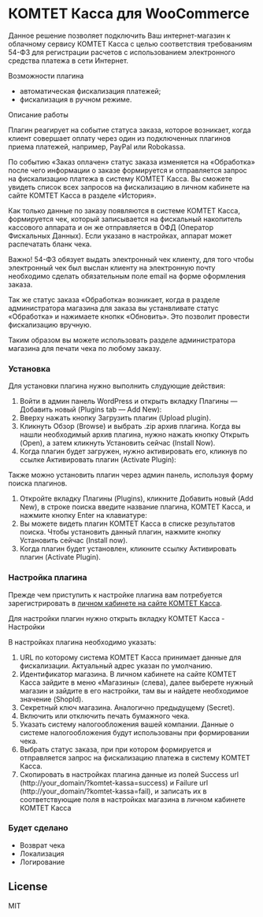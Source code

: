 # КОМТЕТ Касса для WooCommerce

Данное решение позволяет подключить Ваш интернет-магазин к облачному сервису КОМТЕТ Касса с целью соответствия требованиям 54-ФЗ для регистрации расчетов с использованием электронного средства платежа в сети Интернет.

Возможности плагина

  - автоматическая фискализация платежей;
  - фискализация в ручном режиме.

Описание работы

Плагин реагирует на событие статуса заказа, которое возникает, когда клиент совершает оплату через один из подключенных плагинов приема платежей, например, PayPal или Robokassa.

По событию «Заказ оплачен» статус заказа изменяется на «Обработка» после чего информации о заказе формируется и отправляется запрос на фискализацию платежа в систему КОМТЕТ Касса. Вы сможете увидеть список всех запросов на фискализацию в личном кабинете на сайте КОМТЕТ Касса в разделе «История».

Как только данные по заказу появляются в системе КОМТЕТ Касса, формируется чек, который записывается на фискальный накопитель кассового аппарата и он же отправляется в ОФД (Оператор Фискальных Данных). Если указано в настройках, аппарат может распечатать бланк чека.

Важно! 54-ФЗ обязует выдать электронный чек клиенту, для того чтобы электронный чек был выслан клиенту на электронную почту необходимо сделать обязательным поле email на форме оформления заказа.

Так же статус заказа «Обработка» возникает, когда в разделе администратора магазина для заказа вы устанвливате статус «Обработка» и нажимаете кнопкк «Обновить». Это позволит провести фискализацию вручную.

Таким образом вы можете использовать разделе администратора магазина для печати чека по любому заказу.

### Установка
Для установки плагина нужно выполнить слудующие действия:
1. Войти в админ панель WordPress и открыть вкладку Плагины — Добавить новый (Plugins tab — Add New):
2. Вверху нажать кнопку Загрузить плагин (Upload plugin).
3. Кликнуть Обзор (Browse) и выбрать .zip архив плагина. Когда вы нашли необходимый архив плагина, нужно нажать кнопку Открыть (Open), а затем кликнуть Установить сейчас (Install Now).
4. Когда плагин будет загружен, нужно активировать его, кликнув по ссылке Активировать плагин (Activate Plugin):

Также можно установить плагин через админ панель, используя форму поиска плагинов.
1. Откройте вкладку Плагины (Plugins), кликните Добавить новый (Add New), в строке поиска введите название плагина, КОМТЕТ Касса, и нажмите кнопку Enter на клавиатуре:
2. Вы можете видеть плагин КОМТЕТ Касса в списке результатов поиска. Чтобы установить данный плагин, нажмите кнопку Установить сейчас (Install now).
3. Когда плагин будет установлен, кликните ссылку Активировать плагин (Activate Plugin).

### Настройка плагина

Прежде чем приступить к настройке плагина вам потребуется зарегистрировать в [личном кабинете на сайте КОМТЕТ Касса](https://kassa.komtet.ru/signup).

Для настройки плагин нужно открыть вкладку КОМТЕТ Касса - Настройки

В настройках плагина необходимо указать:
1. URL по которому система КОМТЕТ Касса принимает данные для фискализации. Актуальный адрес указан по умолчанию.
2. Идентификатор магазина. В личном кабинете на сайте КОМТЕТ Касса зайдите в меню «Магазины» (слева), далее выберете нужный магазин и зайдите в его настройки, там вы и найдете необходимое значение (ShopId).
3. Секретный ключ магазина. Аналогично предыдущему (Secret).
4. Включить или отключить печать бумажного чека.
5. Указать систему налогообложения вашей компании. Данные о системе налогообложения будут использованы при формировании чека.
6. Выбрать статус заказа, при при котором формируется и отправляется запрос на фискализацию платежа в систему КОМТЕТ Касса.
7. Скопировать в настройках плагина данные из полей Success url (http://your_domain/?komtet-kassa=success)  и Failure url (http://your_domain/?komtet-kassa=fail), и записать их в соответствующие поля в настройках магазина в личном кабинете КОМТЕТ Касса

### Будет сделано

 - Возврат чека
 - Локализация
 - Логирование

License
----

MIT

